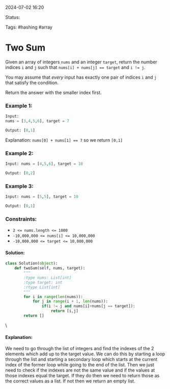 2024-07-02 16:20

Status: 

Tags: #hashing #array 

# Two Sum

Given an array of integers `nums` and an integer `target`, return the number indices `i` and `j` such that `nums[i] + nums[j] == target` and `i != j`. 

You may assume that *every* input has exactly one pair of indices `i` and `j` that satisfy the condition. 

Return the answer with the smaller index first. 

### Example 1: 

```python
Input:
nums = [3,4,5,6], target = 7

Output: [0,1]
```

Explanation: `nums[0] + nums[1] == 7` so we return `[0,1]`

### Example 2:
```python
Input: nums = [4,5,6], target = 10

Output: [0,2]
```
### Example 3: 
```python
Input: nums = [5,5], target = 10

Output: [0,1]
```

### Constraints:
- `2 <= nums.length <= 1000`
- `-10,000,000 <= nums[i] <= 10,000,000`
- `-10,000,000 <= target <= 10,000,000`

#### Solution:
``` python
class Solution(object):
	def twoSum(self, nums, target):
		"""
		:type nums: List[int]
		:type target: int 
		:rtype List[int]
		"""
		for i in range(len(nums)):
			for j in range(i + 1, len(nums)):
				if(i != j and nums[i]+nums[j == target]):
					return [i,j]
		return []
```
\
#### Explanation:
We need to go through the list of integers and find the indexes of the 2 elements which add up to the target value. We can do this by starting a loop through the list and starting a secondary loop which starts at the current index of the former loop while going to the end of the list. Then we just need to check if the indexes are not the same value and if the values at those indexes equal the target. If they do then we need to return those as the correct values as a list. If not then we return an empty list.

